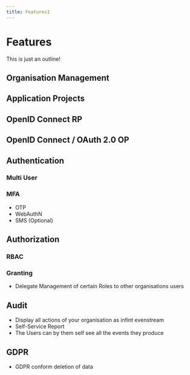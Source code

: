 ```yaml
---
title: Features1
---
```


# Features

This is just an outline!

## Organisation Management

## Application Projects

## OpenID Connect RP

## OpenID Connect / OAuth 2.0 OP

## Authentication

### Multi User

### MFA

- OTP
- WebAuthN
- SMS (Optional)
  
## Authorization

### RBAC

### Granting

- Delegate Management of certain Roles to other organisations users

## Audit

- Display all actions of your organisation as infint evenstream
- Self-Service Report
- The Users can by them self see all the events they produce

## GDPR

- GDPR conform deletion of data
